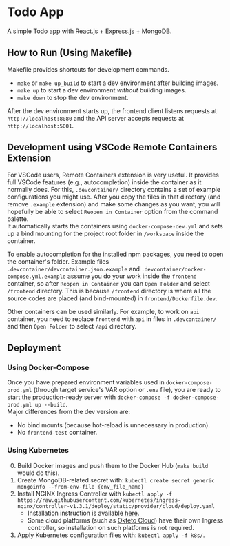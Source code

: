 # Todo App
A simple Todo app with React.js + Express.js + MongoDB.  

## How to Run (Using Makefile)
Makefile provides shortcuts for development commands.
- `make` or `make up_build` to start a dev environment after building images.
- `make up` to start a dev environment *without* building images.
- `make down` to stop the dev environment.

After the dev environment starts up, the frontend client listens requests at `http://localhost:8080` and the API server accepts requests at `http://localhost:5001`.

## Development using VSCode Remote Containers Extension
For VSCode users, Remote Containers extension is very useful.
It provides full VSCode features (e.g., autocompletion) inside the container as it normally does.
For this, `.devcontainer/` directory contains a set of example configurations you might use.
After you copy the files in that directory (and remove `.example` extension) and make some changes as you want, you will hopefully be able to select `Reopen in Container` option from the command palette.  
It automatically starts the containers using `docker-compose-dev.yml` and sets up a bind mounting for the project root folder in `/workspace` inside the container.

To enable autocompletion for the installed npm packages, you need to open the container's folder.
Example files `.devcontainer/devcontainer.json.example` and `.devcontainer/docker-compose.yml.example` assume you do your work inside the `frontend` container, so after `Reopen in Container` you can `Open Folder` and select `/frontend` directory.
This is because `/frontend` directory is where all the source codes are placed (and bind-mounted) in `frontend/Dockerfile.dev`.

Other containers can be used similarly.
For example, to work on `api` container, you need to replace `frontend` with `api` in files in `.devcontainer/` and then `Open Folder` to select `/api` directory.

## Deployment
### Using Docker-Compose
Once you have prepared environment variables used in `docker-compose-prod.yml` (through target service's VAR option or `.env` file), you are ready to start the production-ready server with `docker-compose -f docker-compose-prod.yml up --build`.  
Major differences from the dev version are:
- No bind mounts (because hot-reload is unnecessary in production).
- No `frontend-test` container.

### Using Kubernetes
0. Build Docker images and push them to the Docker Hub (`make build` would do this).
1. Create MongoDB-related secret with: `kubectl create secret generic mongoinfo --from-env-file {env_file_name}`
2. Install NGINX Ingress Controller with `kubectl apply -f https://raw.githubusercontent.com/kubernetes/ingress-nginx/controller-v1.3.1/deploy/static/provider/cloud/deploy.yaml`
    - Installation instruction is available [here](https://kubernetes.github.io/ingress-nginx/deploy/).
    - Some cloud platforms (such as [Okteto Cloud](https://www.okteto.com/)) have their own Ingress controller, so installation on such platforms is not required.
3. Apply Kubernetes configuration files with: `kubectl apply -f k8s/`.
